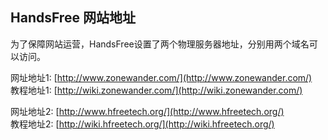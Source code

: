 ## HandsFree 网站地址

为了保障网站运营，HandsFree设置了两个物理服务器地址，分别用两个域名可以访问。

网址地址1: [http://www.zonewander.com/](http://www.zonewander.com/)    
教程地址1: [http://wiki.zonewander.com/](http://wiki.zonewander.com/)     

网址地址2: [http://www.hfreetech.org/](http://www.hfreetech.org/)    
教程地址2: [http://wiki.hfreetech.org/](http://wiki.hfreetech.org/)    

